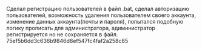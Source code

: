 Сделал регистрацию пользователей в файл .bat, сделал авторизацию пользователей, возможность удаления пользователем своего аккаунта, изменение данных аккаунта(почты и пароля), попытался подобную логику прописать для администратора, адиминистратор регистрируется но не сохраняется в файл.
75ef5b6dd3c636b9846d8ef547fc4faf2a258c85
